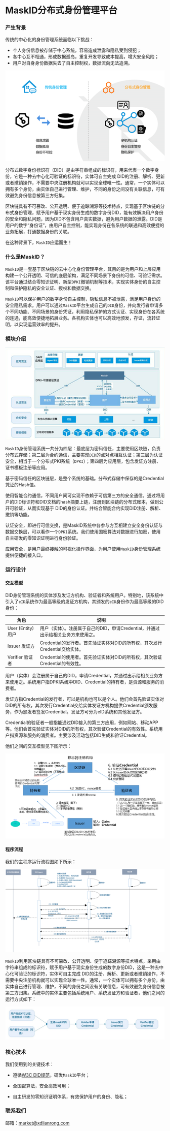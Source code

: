 # MaskID分布式身份管理平台

### 产生背景

传统的中心化的身份管理系统面临以下挑战：

- 个人身份信息被存储于中心系统，容易造成泄露和隐私受到侵犯；
- 各中心互不相通，形成数据孤岛，重复开发导致成本提高，增大安全风险；
- 用户对自身身份数据失去了自主控制权，数据流向无法追溯。

![](./img/background.png)

分布式数字身份标识符（DID）是由字符串组成的标识符，用来代表一个数字身份，它是一种去中心化可验证的标识符，实体可自主完成 DID的注册、解析、更新或者撤销操作，不需要中央注册机构就可以实现全球唯一性。通常，一个实体可以拥有多个身份，由实体自己进行管理、维护，不同的身份之间没有关联信息，可有效避免身份信息被第三方归集。

区块链具有不可篡改、公开透明、便于追踪溯源等技术特点，实现基于区块链的分布式身份管理，赋予用户基于现实身份生成的数字身份DID，能有效解决用户身份的安全和隐私问题，因为DID不包含用户真实数据，避免用户数据的泄露。DID是用户的数字“身份证”，由用户自主控制，能实现身份在各系统的联通和高效便捷的业务拓展，打通数据身份的关联。 

在这种背景下，`MaskID`应运而生！

### 什么是MaskID？

`MaskID`是一套基于区块链的去中心化身份管理平台，其目的是为用户和上层应用构建一个公开透明、可信的底层架构，满足不同场景下身份的可信、可验证需求。该平台通过结合零知识证明、新型`DPKI`撤销机制等技术，实现实体身份的自主控制和保护隐私的安全认证、授权和数据交换。

`MaskID`可以保护用户的数字身份自主控制，隐私信息不被泄露，满足用户身份的安全隐私需求。用户可以通过`MaskID`平台生成自己的`DID`身份，并向发行者申请多个不同功能、不同场景的身份凭证，利用隐私保护的方式认证、实现身份在各系统的连通，能高效便捷地拓展业务。各机构实体也可以高效地颁发，存证，流转证明，以实现运营效率的提升。

### 模块介绍

![](./img/module.png)

`MaskID`身份管理系统一共分为四层：最底层为密码信任，主要使用区块链，负责分布式存储；第二层为合约通信，主要实现`DID`的点对点相互认证；第三层为认证安全，相当于一个分布式PKI系统（`DPKI`）；第四层为应用层，包含发证方注册、证书模板注册等应用。

基于密码信任的区块链层，是整个系统的基础。分布式存储中保存的是Credential凭证的Hash值。

使用智能合约通信，不同用户间可实现不依赖于可信第三方的安全通信。通过将用户的DID标识符和DID文档的hash摘要上链，注册到区块链的分布式账本，做到公开可验证，从而实现基于 DID的身份认证。并结合智能合约实现DID注册、解析、撤销等功能。

认证安全，即进行可信交换，是MaskID系统中各参与方互相建立安全身份认证与数据交换层，可以看作一个`DPKI`系统。我们使用国密算法对数据进行加密，使用自主研发的零知识证明进行身份验证。

应用安全，是用户最终接触的可视化操作界面，为用户使用`MaskID`身份管理系统提供便捷的接入口。

### 运行设计

#### 交互模型

DID身份管理系统的实体涉及发证方机构、验证者和系统用户。特别地，该系统中引入了`eID`系统作为最高等级的发证方机构，其颁发的`eID`身份作为最高等级的DID身份：

| **角色**          | **说明**                                                     |
| ----------------- | ------------------------------------------------------------ |
| User (Entity)用户 | 用户（实体）。注册属于自己的DID，申请Credential，并通过出示给相关业务方来使用之。 |
| Issuer 发证方     | Credential的发行者。首先验证实体对DID的所有权，其次发行Credential交给实体。 |
| Verifier 验证者   | Credential的使用者。首先验证实体对DID的所有权，其次验证Credential的有效性。 |

用户（实体）会注册属于自己的DID，申请Credential，并通过出示给相关业务方来使用之。系统用户指DPKI系统中DID、Credential的持有者，是资源和服务的消费者。

发证方指Credential的发行者，可以是机构也可以是个人。他们会首先验证实体对DID的所有权，其次发行Credential交给实体发证方机构提供Credential颁发服务，作为颁发者签发Credential。发证方可分为eID系统和其他发证方。

Credential的验证者一般指能通过DID接入的第三方应用，例如网站、移动APP等。他们会首先验证实体对DID的所有权，其次验证Credential的有效性。系统用户指资源和服务的消费者。主要涉及活动包括DID生成和验证Credential。

他们之间的交互模型见下图所示：

![](./img/Interaction.png)

#### 程序流程

我们的主程序运行流程图如下所示：

![](./img/process.jpg)

`MaskID`利用区块链具有不可篡改、公开透明、便于追踪溯源等技术特点，采用由字符串组成的标识符，赋予用户基于现实身份生成的数字身份DID，这是一种去中心化可验证的标识符，实体可自主完成 DID的注册、解析、更新或者撤销操作，不需要中央注册机构就可以实现全球唯一性。通常，一个实体可以拥有多个身份，由实体自己进行管理、维护，不同的身份之间没有关联信息，可有效避免身份信息被第三方归集。系统中的实体主要包括系统用户、系统发证方和验证者，他们之间的运行方式如下：

![](./img/process1.jpg)

### 核心技术

我们使用到的关键技术：

- 遵循[W3C DID规范](https://w3c-ccg.github.io/did-spec/)，研发`MaskID`平台；

- 全国密算法，安全高效可用；
- 自主研发的零知识证明体系，有效保护用户的身份、隐私；

### 联系我们

邮箱：[market@xdlianrong.com](mailto:market@xdlianrong.com)

